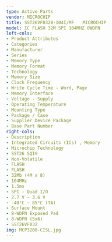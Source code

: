 ```yaml
---
type: Active Parts
vendor: MICROCHIP
title: SST26VF032B-104I/MF　　MICROCHIP
model: IC FLASH 32M SPI 104MHZ 8WDFN
left-cols:
- Product Attributes
- Categories
- Manufacturer
- Series
- Memory Type
- Memory Format
- Technology
- Memory Size
- Clock Frequency
- Write Cycle Time - Word, Page
- Memory Interface
- Voltage - Supply
- Operating Temperature
- Mounting Type
- Package / Case
- Supplier Device Package
- Base Part Number
right-cols:
- Description
- Integrated Circuits (ICs) , Memory
- Microchip Technology
- SST26 SQI®
- Non-Volatile
- FLASH
- FLASH
- 32Mb (4M x 8)
- 104MHz
- 1.5ms
- SPI - Quad I/O
- 2.7 V ~ 3.6 V
- -40°C ~ 85°C (TA)
- Surface Mount
- 8-WDFN Exposed Pad
- 8-WDFN (5x6)
- SST26VF032
img: MCP3208-CISL.jpg
---
```

